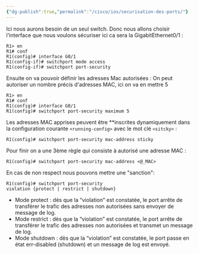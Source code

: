```yaml
---
{"dg-publish":true,"permalink":"/cisco/ios/securisation-des-ports/"}
---
```


Ici nous aurons besoin de un seul switch.
Donc nous allons choisir l'interface que nous voulons sécuriser ici ca sera la GigabitEthernet0/1 :
```IOS
R1> en
R1# conf 
R1(config)# interface G0/1
R1(config-if)# switchport mode access
R1(config-if)# switchport port-security
```

 Ensuite on va pouvoir définir les adresses Mac autorisées :
 On peut autoriser un nombre précis d'adresses MAC, ici on va en mettre 5 
 ```IOS
R1> en
R1# conf 
R1(config)# interface G0/1
R1(config)# switchport port-security maximum 5 
 ```
 
 Les adresses MAC apprises peuvent être **inscrites dynamiquement dans la configuration courante `<running-config>` avec le mot clé `<sitcky>` :
```IOS 
R1(config)# switchport port-security mac-address sticky
 ```

Pour finir on a une 3ème règle qui consiste à autorisé une adresse MAC :
```IOS 
R1(config)# switchport port-security mac-address <@_MAC>
```

En cas de non respect nous pouvons mettre une "sanction":
```IOS 
R1(config)# switchport port-security
violation {protect | restrict | shutdown}
```

-   Mode protect : dès que la “violation” est constatée, le port arrête de transférer le trafic des adresses non autorisées sans envoyer de message de log.
-   Mode restrict : dès que la “violation” est constatée, le port arrête de transférer le trafic des adresses non autorisées et transmet un message de log.
-   Mode shutdown : dès que la “violation” est constatée, le port passe en état err-disabled (shutdown) et un message de log est envoyé.